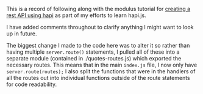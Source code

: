 This is a record of following along with the modulus tutorial for [creating a rest API using hapi](http://blog.modulus.io/nodejs-and-hapi-create-rest-api) as part of my efforts to learn hapi.js.

I have added comments throughout to clarify anything I might want to look up in future.

The biggest change I made to the code here was to alter it so rather than having multiple `server.route()` statements, I pulled all of these into a separate module (contained in ./quotes-routes.js) which exported the necessary routes. This means that in the main `index.js` file, I now only have `server.route(routes);`
I also split the functions that were in the handlers of all the routes out into individual functions outside of the route statements for code readability.
